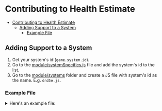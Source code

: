# Contributing to Health Estimate

-   [Contributing to Health Estimate](#contributing-to-health-estimate)
    -   [Adding Support to a System](#adding-support-to-a-system)
        -   [Example File](#example-file)

## Adding Support to a System

1. Get your system's id (`game.system.id`).
2. Go to the [module/systemSpecifics.js](./module/systemSpecifics.js#L73) file and add the system's id to the list.
3. Go to the [module/systems](module/systems) folder and create a JS file with system's id as the name. E.g. `dnd5e.js`.

### Example File

<details>
	<summary>Here's an example file:</summary>

```js
//These are shorthand functions that call game.i18n.format and game.i18n.localize. They're hardcoded to Health Estimate's localization keys.
import { f, t } from "../utils.js";

// The fraction calculating function. This is the only required function in the file.
const fraction = function (token) {
    const actor = token.actor;
    let temp = 0;
    if (token.actor.type === "character" && game.settings.get("healthEstimate", "core.addTemp")) {
      temp = hp.temp;
    }
    return Math.min((temp + hp.value) / hp.max, 1);
};

// Additional settings for the Health Estimate module.
// First two are generic settings used on some systems.
const settings = () => {
	return {
    "core.addTemp": { // Add Temporary HP to the calculation. Used in the fraction function above.
			type: Boolean,
			default: false,
		},
		"core.breakOnZeroMaxHP": { // Don't render for tokens with 0 maximum hp. Used in the breakCondition below.
			type: Boolean,
			default: true,
		},
		"systemname.setting": {
			// Name and Hint are unnecessary if they are set as "systemname.setting.name" and "systemname.setting.hint".
			// Scope is unnecessary if "world"
			// Config is unnecessary if true
			type: Boolean, //Type is required
			default: false, //Default is required
		},
}

// Special logic in case additional data should be taken into account to estimate a token's health. E.g. a non-living type of token, like a vehicle.
const descriptions = function (descriptions, stage, token, state = { dead: false, desc: "" }, fraction) {
	if (state.dead) {
		return state.desc;
	}
	const type = token.actor.type;
	if (type === "vehicle") {
		descriptions = game.settings.get("healthEstimate", "systemname.setting").split(/[,;]\s*/); //This assumes a setting set as a string, similar to Stages settings.
		stage = Math.max(0, Math.ceil((descriptions.length - 1) * fraction));
	}
	return descriptions[stage];
};

// A set of conditionals that will stop the estimate from being rendered.
const breakCondition = `
	|| token.actor.type === 'loot'
  || (game.settings.get('healthEstimate', 'core.breakOnZeroMaxHP') && token.actor.system.hp.max === 0)
`;

// This is for the big marker shown on defeated tokens (the skull marker by default).
// Only use this if your system doesn't add the marker as an effect.
const tokenEffects = function (token) {
	return token.document.overlayEffect === game.healthEstimate.deathMarker;
};

// Most system files are formatted to export all the constants at the end of file. Be sure to change it as you change the file.
export { fraction, settings, descriptions, breakCondition, tokenEffects };
```

</details>
